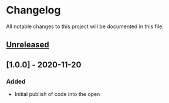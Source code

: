 # Changelog

All notable changes to this project will be documented in this file.

## [Unreleased]

## [1.0.0] - 2020-11-20

### Added
- Initial publish of code into the open 

[unreleased]: https://github.com/ibm/resource-controller-go-sdk-generator/compare/v1.0.0...HEAD
[0.3.0]: https://github.com/ibm/resource-controller-go-sdk-generator/releases/tag/v1.0.0
